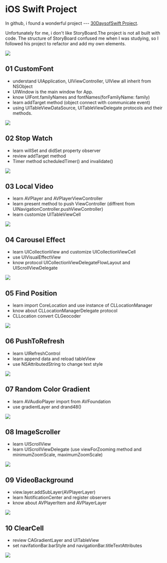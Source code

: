 # iOS Swift Project

In github, i found a wonderful project --- [30DaysofSwift Project](https://github.com/allenwong/30DaysofSwift).

Unfortunately for me, i don't like StoryBoard.The project is not all built with code. The structure of StoryBoard confused me when I was studying, so I followed his project to refactor and add my own elements.

![](resource/cover.png)
## 01 CustomFont

- understand UIApplication, UIViewController, UIView all inherit from NSObject
- UIWindow is the main window for App.
- know UIFont.familyNames and fontNames(forFamilyName: family)
- learn addTarget method (object connect with communicate event)
- using UITableViewDataSource, UITableViewDelegate protocols and their methods.

![](resource/1.gif)

## 02 Stop Watch
- learn willSet and didSet property observer
- review addTarget method
- Timer method scheduledTimer() and invalidate()

![](resource/2.gif)

## 03 Local Video
- learn AVPlayer and AVPlayerViewController
- learn present method to push ViewController (diffrent from UINavigationController.pushViewController)
- learn customize UITableViewCell

![](resource/3.gif)

## 04 Carousel Effect
- learn UICollectionView and customize UICollectionViewCell
- use UIVisualEffectView 
- know protocol UICollectionViewDelegateFlowLayout and UIScrollViewDelegate

![](resource/4.gif)


## 05 Find Position
- learn import CoreLocation and use instance of CLLocationManager
- know about CLLocationManagerDelegate protocol
- CLLocation convert CLGeocoder

![](resource/5.png)

## 06 PushToRefresh
- learn UIRefreshControl
- learn append data and reload tableView
- use NSAttributedString to change text style

![](resource/6.gif)

## 07 Random Color Gradient
- learn AVAudioPlayer import from AVFoundation 
- use gradientLayer and drand48()

![](resource/7.gif)

## 08 ImageScroller
- learn UIScrollView
- learn UIScrollViewDelegate (use viewForZooming method and minimumZoomScale, maximumZoomScale)

![](resource/8.gif)


## 09 VideoBackground
- view.layer.addSubLayer(AVPlayerLayer)
- learn NotificationCenter and register observers
- know about AVPlayerItem and AVPlayerLayer

![](resource/9.gif)

## 10 ClearCell
- review CAGradientLayer and UITableView
- set navifationBar.barStyle and navigationBar.titleTextAttributes

![](resource/10.gif)
